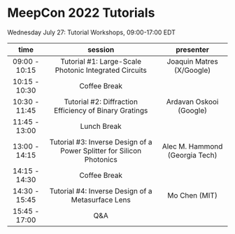 # MeepCon 2022 Tutorials

Wednesday July 27: Tutorial Workshops, 09:00-17:00 EDT

|    **time**   |                              **session**                              |          **presenter**         |
|:-------------:|:---------------------------------------------------------------------:|:------------------------------:|
| 09:00 - 10:15 |         Tutorial #1: Large-Scale Photonic Integrated Circuits         |    Joaquin Matres (X/Google)   |
| 10:15 - 10:30 |                              Coffee Break                             |                                |
| 10:30 - 11:45 |         Tutorial #2: Diffraction Efficiency of Binary Gratings        |     Ardavan Oskooi (Google)    |
| 11:45 - 13:00 |                              Lunch Break                              |                                |
| 13:00 - 14:15 | Tutorial #3: Inverse Design of a Power Splitter for Silicon Photonics | Alec M. Hammond (Georgia Tech) |
| 14:15 - 14:30 |                              Coffee Break                             |                                |
| 14:30 - 15:45 |           Tutorial #4: Inverse Design of a Metasurface Lens           |          Mo Chen (MIT)         |
| 15:45 - 17:00 |                                  Q&A                                  |                                |
